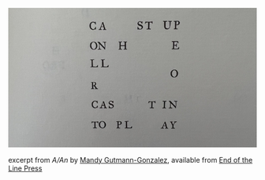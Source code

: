 ![A/An](pics/aan.jpeg 'excerpt from A/An by Mandy Gutmann-Gonzalez')

excerpt from <em>A/An</em> by [Mandy Gutmann-Gonzalez](https://mandygutmanngonzalez.com/ 'Mandy Gutmann-Gonzalez'), available from [End of the Line Press](https://endlinepress.com/)